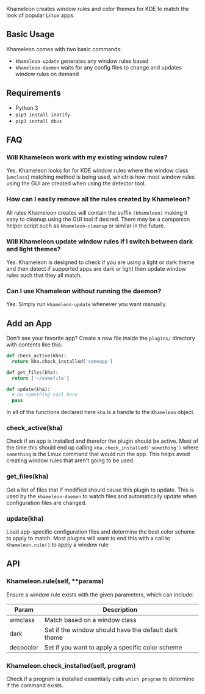
Khameleon creates window rules and color themes for KDE to match the look
of popular Linux apps.

## Basic Usage

Khameleon comes with two basic commands:

* `khameleon-update` generates any window rules based
* `khameleon-daemon` waits for any config files to change and updates window
  rules on demand

## Requirements

* Python 3
* `pip3 install inotify`
* `pip3 install dbus`

## FAQ

### Will Khameleon work with my existing window rules?

Yes. Khameleon looks for for KDE window rules where the window class (`wmclass`)
matching method is being used, which is how most window rules using the GUI are
created when using the detector tool.

### How can I easily remove all the rules created by Khameleon?

All rules Khameleon creates will contain the suffix `(khameleon)` making it
easy to cleanup using the GUI tool if desired. There may be a companion helper
script such as `khameleon-cleanup` or similar in the future.

### Will Khameleon update window rules if I switch between dark and light themes?

Yes. Khameleon is designed to check if you are using a light or dark theme and
then detect if supported apps are dark or light then update window rules such
that they all match.

### Can I use Khameleon without running the daemon?

Yes. Simply run `khameleon-update` whenever you want manually.

## Add an App

Don't see your favorite app? Create a new file inside the `plugins/` directory
with contents like this:

```python
def check_active(kha):
  return kha.check_installed('someapp')

def get_files(kha):
  return ['~/somefile']

def update(kha):
  # Do something cool here
  pass
```

In all of the functions declared here `kha` is a handle to the `Khameleon`
object.

### check_active(kha)

Check if an app is installed and therefor the plugin should be active. Most of
the time this should end up calling `kha.check_installed('something')` where
`something` is the Linux command that would run the app. This helps avoid
creating window rules that aren't going to be used.

### get_files(kha)

Get a list of files that if modified should cause this plugin to update. This
is used by the `khameleon-daemon` to watch files and automatically update when
configuration files are changed.

### update(kha)

Load app-specific configuration files and determine the best color scheme to
apply to match. Most plugins will want to end this with a call to
`Khameleon.rule()` to apply a window rule

## API

### Khameleon.rule(self, \*\*params)

Ensure a window rule exists with the given parameters, which can include:

Param       | Description
------------|-------------
wmclass     | Match based on a window class
dark        | Set if the window should have the default dark theme
decocolor   | Set if you want to apply a specific color scheme


### Khameleon.check_installed(self, program)

Check if a program is installed essentially calls `which program` to determine
if the command exists.
